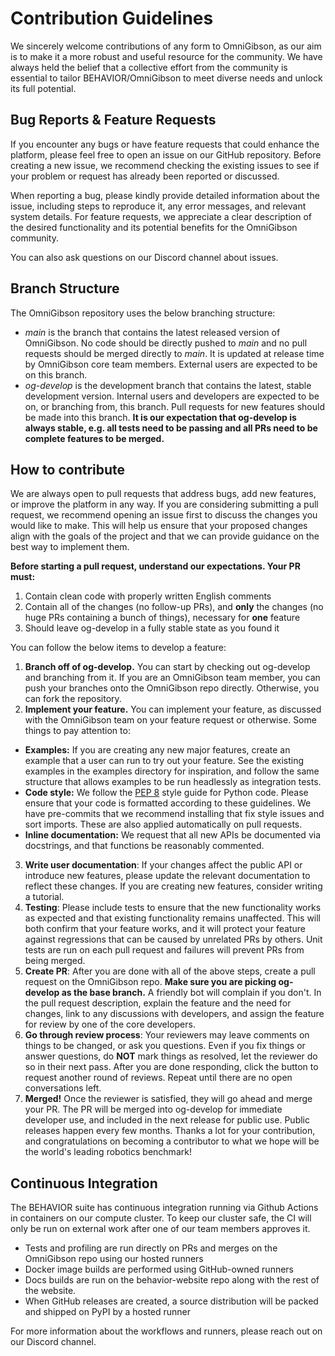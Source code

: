 # **Contribution Guidelines**

We sincerely welcome contributions of any form to OmniGibson, as our aim is to make it a more robust and useful resource for the community. We have always held the belief that a collective effort from the community is essential to tailor BEHAVIOR/OmniGibson to meet diverse needs and unlock its full potential. 

## **Bug Reports & Feature Requests**

If you encounter any bugs or have feature requests that could enhance the platform, please feel free to open an issue on our GitHub repository. Before creating a new issue, we recommend checking the existing issues to see if your problem or request has already been reported or discussed. 

When reporting a bug, please kindly provide detailed information about the issue, including steps to reproduce it, any error messages, and relevant system details. For feature requests, we appreciate a clear description of the desired functionality and its potential benefits for the OmniGibson community.

You can also ask questions on our Discord channel about issues.

## **Branch Structure**

The OmniGibson repository uses the below branching structure:

* *main* is the branch that contains the latest released version of OmniGibson. No code should be directly pushed to *main* and no pull requests should be merged directly to *main*. It is updated at release time by OmniGibson core team members. External users are expected to be on this branch.
* *og-develop* is the development branch that contains the latest, stable development version. Internal users and developers are expected to be on, or branching from, this branch. Pull requests for new features should be made into this branch. **It is our expectation that og-develop is always stable, e.g. all tests need to be passing and all PRs need to be complete features to be merged.**

## **How to contribute**

We are always open to pull requests that address bugs, add new features, or improve the platform in any way. If you are considering submitting a pull request, we recommend opening an issue first to discuss the changes you would like to make. This will help us ensure that your proposed changes align with the goals of the project and that we can provide guidance on the best way to implement them.

**Before starting a pull request, understand our expectations. Your PR must:**

1. Contain clean code with properly written English comments
2. Contain all of the changes (no follow-up PRs), and **only** the changes (no huge PRs containing a bunch of things), necessary for **one** feature
3. Should leave og-develop in a fully stable state as you found it

You can follow the below items to develop a feature:

1. **Branch off of og-develop.** You can start by checking out og-develop and branching from it. If you are an OmniGibson team member, you can push your branches onto the OmniGibson repo directly. Otherwise, you can fork the repository.
2. **Implement your feature.** You can implement your feature, as discussed with the OmniGibson team on your feature request or otherwise. Some things to pay attention to:
  - **Examples:** If you are creating any new major features, create an example that a user can run to try out your feature. See the existing examples in the examples directory for inspiration, and follow the same structure that allows examples to be run headlessly as integration tests.
  - **Code style:** We follow the [PEP 8](https://www.python.org/dev/peps/pep-0008/) style guide for Python code. Please ensure that your code is formatted according to these guidelines. We have pre-commits that we recommend installing that fix style issues and sort imports. These are also applied automatically on pull requests.
  - **Inline documentation:** We request that all new APIs be documented via docstrings, and that functions be reasonably commented.
3. **Write user documentation**: If your changes affect the public API or introduce new features, please update the relevant documentation to reflect these changes. If you are creating new features, consider writing a tutorial.
4. **Testing**: Please include tests to ensure that the new functionality works as expected and that existing functionality remains unaffected. This will both confirm that your feature works, and it will protect your feature against regressions that can be caused by unrelated PRs by others. Unit tests are run on each pull request and failures will prevent PRs from being merged.
5. **Create PR**: After you are done with all of the above steps, create a pull request on the OmniGibson repo. **Make sure you are picking og-develop as the base branch.** A friendly bot will complain if you don't. In the pull request description, explain the feature and the need for changes, link to any discussions with developers, and assign the feature for review by one of the core developers.
6. **Go through review process**: Your reviewers may leave comments on things to be changed, or ask you questions. Even if you fix things or answer questions, do **NOT** mark things as resolved, let the reviewer do so in their next pass. After you are done responding, click the button to request another round of reviews. Repeat until there are no open conversations left.
7. **Merged!** Once the reviewer is satisfied, they will go ahead and merge your PR. The PR will be merged into og-develop for immediate developer use, and included in the next release for public use. Public releases happen every few months. Thanks a lot for your contribution, and congratulations on becoming a contributor to what we hope will be the world's leading robotics benchmark!

## **Continuous Integration**
The BEHAVIOR suite has continuous integration running via Github Actions in containers on our compute cluster. To keep our cluster safe, the CI will only be run on external work after one of our team members approves it.

* Tests and profiling are run directly on PRs and merges on the OmniGibson repo using our hosted runners
* Docker image builds are performed using GitHub-owned runners
* Docs builds are run on the behavior-website repo along with the rest of the website.
* When GitHub releases are created, a source distribution will be packed and shipped on PyPI by a hosted runner

For more information about the workflows and runners, please reach out on our Discord channel.